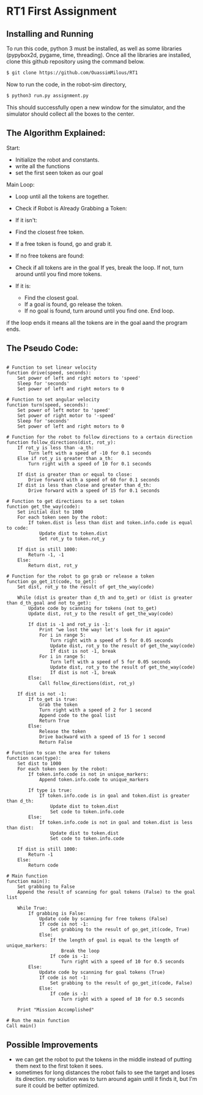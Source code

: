 # RT1 First Assignment 

## Installing and Running
To run this code, python 3 must be installed, as well as some libraries (pypybox2d, pygame, time, threading). Once all the libraries are installed, clone this github repository using the command below.
```bash
$ git clone https://github.com/OuassimMilous/RT1
```
Now to run the code, in the robot-sim directory, 

```bash
$ python3 run.py assignment.py
```
This should successfully open a new window for the simulator, and the simulator should collect all the boxes to the center.



## The Algorithm Explained:

Start:

- Initialize the robot and constants.
- write all the functions
- set the first seen token as our goal

Main Loop:
- Loop until all the tokens are together.

- Check if Robot is Already Grabbing a Token:

- If it isn't:

 - Find the closest free token.
 - If a free token is found, go and grab it.
 - If no free tokens are found:
  - Check if all tokens are in the goal If yes, break the loop. If not, turn around until you find more tokens.

- If it is:
  - Find the closest goal.
  - If a goal is found, go release the token.
  - If no goal is found, turn around until you find one.
End loop.

if the loop ends it means all the tokens are in the goal aand the program ends.

## The Pseudo Code:

```

# Function to set linear velocity
function drive(speed, seconds):
    Set power of left and right motors to 'speed'
    Sleep for 'seconds'
    Set power of left and right motors to 0

# Function to set angular velocity
function turn(speed, seconds):
    Set power of left motor to 'speed'
    Set power of right motor to '-speed'
    Sleep for 'seconds'
    Set power of left and right motors to 0

# Function for the robot to follow directions to a certain direction
function follow_directions(dist, rot_y):
    If rot_y is less than -a_th:
        Turn left with a speed of -10 for 0.1 seconds
    Else if rot_y is greater than a_th:
        Turn right with a speed of 10 for 0.1 seconds
    
    If dist is greater than or equal to close:
        Drive forward with a speed of 60 for 0.1 seconds
    If dist is less than close and greater than d_th:
        Drive forward with a speed of 15 for 0.1 seconds

# Function to get directions to a set token
function get_the_way(code):
    Set initial dist to 1000
    For each token seen by the robot:
        If token.dist is less than dist and token.info.code is equal to code:
            Update dist to token.dist
            Set rot_y to token.rot_y
    
    If dist is still 1000:
        Return -1, -1
    Else:
        Return dist, rot_y

# Function for the robot to go grab or release a token
function go_get_it(code, to_get):
    Set dist, rot_y to the result of get_the_way(code)
    
    While (dist is greater than d_th and to_get) or (dist is greater than d_th_goal and not to_get):
        Update code by scanning for tokens (not to_get)
        Update dist, rot_y to the result of get_the_way(code)
        
        If dist is -1 and rot_y is -1:
            Print "we lost the way! let's look for it again"
            For i in range 5:
                Turn right with a speed of 5 for 0.05 seconds
                Update dist, rot_y to the result of get_the_way(code)
                If dist is not -1, break
            For i in range 5:
                Turn left with a speed of 5 for 0.05 seconds
                Update dist, rot_y to the result of get_the_way(code)
                If dist is not -1, break
        Else:
            Call follow_directions(dist, rot_y)

    If dist is not -1:
        If to_get is true:
            Grab the token
            Turn right with a speed of 2 for 1 second
            Append code to the goal list
            Return True
        Else:
            Release the token
            Drive backward with a speed of 15 for 1 second
            Return False

# Function to scan the area for tokens
function scan(type):
    Set dist to 1000
    For each token seen by the robot:
        If token.info.code is not in unique_markers:
            Append token.info.code to unique_markers
        
        If type is true:
            If token.info.code is in goal and token.dist is greater than d_th:
                Update dist to token.dist
                Set code to token.info.code
        Else:
            If token.info.code is not in goal and token.dist is less than dist:
                Update dist to token.dist
                Set code to token.info.code
    
    If dist is still 1000:
        Return -1
    Else:
        Return code

# Main function
function main():
    Set grabbing to False
    Append the result of scanning for goal tokens (False) to the goal list

    While True:
        If grabbing is False:
            Update code by scanning for free tokens (False)
            If code is not -1:
                Set grabbing to the result of go_get_it(code, True)
            Else:
                If the length of goal is equal to the length of unique_markers:
                    Break the loop
                If code is -1:
                    Turn right with a speed of 10 for 0.5 seconds
        Else:
            Update code by scanning for goal tokens (True)
            If code is not -1:
                Set grabbing to the result of go_get_it(code, False)
            Else:
                If code is -1:
                    Turn right with a speed of 10 for 0.5 seconds

    Print "Mission Accomplished"

# Run the main function
Call main()

```



## Possible Improvements

- we can get the robot to put the tokens in the middle instead of putting them next to the first token it sees.
- sometimes for long distances the robot fails to see the target and loses its direction. my solution was to turn around again until it finds it, but I'm sure it could be better optimized.




